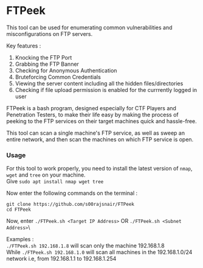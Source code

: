 # FTPeek
This tool can be used for enumerating common vulnerabilities and misconfigurations on FTP servers.

Key features : 
  1. Knocking the FTP Port
  2. Grabbing the FTP Banner
  3. Checking for Anonymous Authentication
  4. Bruteforcing Common Credentials
  5. Viewing the server content including all the hidden files/directories
  6. Checking if file upload permission is enabled for the currrently logged in user

FTPeek is a bash program, designed especially for CTF Players and Penetration Testers, to make their life easy by making the process of peeking to the FTP services on their target machines quick and hassle-free.

This tool can scan a single machine's FTP service, as well as sweep an entire network, and then scan the machines on which FTP service is open.

### Usage

For this tool to work properly, you need to install the latest version of `nmap`, `wget` and `tree` on your machine.\
Give `sudo apt install nmap wget tree`

Now enter the following commands on the terminal : 

```
git clone https://github.com/s00rajsnair/FTPeek
cd FTPeek
```

Now, enter `./FTPeek.sh <Target IP Address>`  OR  `./FTPeek.sh <Subnet Address>`\

Examples : \
`./FTPeek.sh 192.168.1.8` will scan only the machine 192.168.1.8\
While `./FTPeek.sh 192.168.1.0` will scan all machines in the 192.168.1.0/24 network i.e, from 192.168.1.1 to 192.168.1.254
